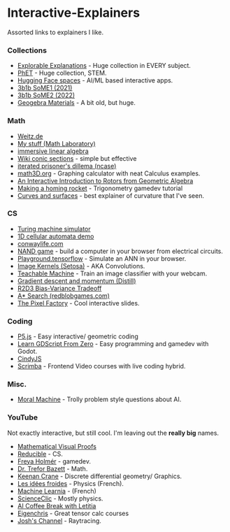 # Interactive-Explainers
Assorted links to explainers I like.
### Collections
- [Explorable Explanations](https://explorabl.es/) - Huge collection in EVERY subject.
- [PhET](https://phet.colorado.edu/) - Huge collection, STEM.
- [Hugging Face spaces](https://huggingface.co/spaces) - AI/ML based interactive apps.
- [3b1b SoME1  (2021)](https://www.3blue1brown.com/blog/some1-results)
- [3b1b SoME2 (2022)](https://www.3blue1brown.com/blog/some2)
- [Geogebra Materials](https://www.geogebra.org/materials) - A bit old, but huge.

### Math
- [Weitz.de](http://weitz.de/math.html)
- [My stuff (Math Laboratory)](https://idan-alter.github.io/)
- [immersive linear algebra](http://immersivemath.com/ila/index.html)
- [Wiki conic sections](https://upload.wikimedia.org/wikipedia/commons/9/9a/Conic_section_interactive_visualisation.svg) - simple but effective
- [iterated prisoner's dillema (ncase)](https://ncase.me/trust/)
- [math3D.org](https://www.math3d.org/osculating_circle) - Graphing calculator with neat Calculus examples.
- [An Interactive Introduction to Rotors from Geometric Algebra](https://marctenbosch.com/quaternions/)
- [Making a homing rocket](https://demoman.net/?a=trig-for-games) - Trigonometry gamedev tutorial
- [Curves and surfaces](https://ciechanow.ski/curves-and-surfaces/) - best explainer of curvature that I've seen.

### CS
- [Turing machine simulator](https://turingmachinesimulator.com/)
- [1D cellular automata demo](http://devinacker.github.io/celldemo/)
- [conwaylife.com](https://conwaylife.com/)
- [NAND game](https://nandgame.com/) - build a computer in your browser from electrical circuits.
- [Playground.tensorflow](https://playground.tensorflow.org/) - Simulate an ANN in your browser.
- [Image Kernels (Setosa)](https://setosa.io/ev/image-kernels/) - AKA Convolutions.
- [Teachable Machine](https://teachablemachine.withgoogle.com/) - Train an image classifier with your webcam.
- [Gradient descent and momentum (Distill)](https://distill.pub/2017/momentum/)
- [R2D3 Bias-Variance Tradeoff](http://www.r2d3.us/visual-intro-to-machine-learning-part-2/)
- [A* Search (redblobgames.com)](https://www.redblobgames.com/pathfinding/a-star/introduction.html)
- [The Pixel Factory](https://acko.net/files/gltalks/pixelfactory/online.html#0) - Cool interactive slides.

### Coding
- [P5.js](https://editor.p5js.org/p5/sketches/Hello_P5:_drawing) - Easy interactive/ geometric coding
- [Learn GDScript From Zero](https://github.com/GDQuest/learn-gdscript) - Easy programming and gamedev with Godot.
- [CindyJS](https://cindyjs.org/gallery/main/)
- [Scrimba](https://scrimba.com/) - Frontend Video courses with live coding hybrid. 

### Misc.
- [Moral Machine](https://www.moralmachine.net/) - Trolly problem style questions about AI.
  
### YouTube
Not exactly interactive, but still cool. I'm leaving out the **really big** names.
- [Mathematical Visual Proofs](https://www.youtube.com/@MicroVisualProofs)
- [Reducible](https://www.youtube.com/@Reducible) - CS.
- [Freya Holmér](https://www.youtube.com/@Acegikmo) - gamedev.
- [Dr. Trefor Bazett](https://www.youtube.com/@DrTrefor) - Math.
- [Keenan Crane](https://www.youtube.com/@keenancrane) - Discrete differential geometry/ Graphics.
- [Les idées froides](https://www.youtube.com/@Lesideesfroides) - Physics (French).
- [Machine Learnia](https://www.youtube.com/@MachineLearnia) - (French)
- [ScienceClic](https://www.youtube.com/channel/UCWvq4kcdNI1r1jZKFw9TiUA) - Mostly physics.
- [AI Coffee Break with Letitia](https://www.youtube.com/@AICoffeeBreak)
- [Eigenchris](https://www.youtube.com/channel/UCN8wTUlSAroLslWyf87E2pw) - Great tensor calc courses
- [Josh's Channel](https://www.youtube.com/watch?v=gsZiJeaMO48) - Raytracing.

